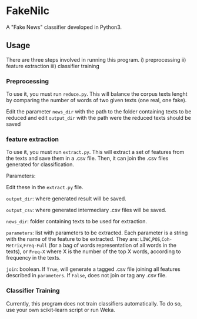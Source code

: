 # FakeNilc
A "Fake News" classifier developed in Python3.

## Usage

There are three steps involved in running this program.
i) preprocessing
ii) feature extraction
iii) classifier training

### Preprocessing
To use it, you must run `reduce.py`. This will balance the corpus texts lenght by comparing the number of words of two given texts (one real, one fake).

Edit the parameter `news_dir` with the path to the folder containing texts to be reduced and edit `output_dir` with the path were the reduced texts should be saved

### feature extraction
To use it, you must run `extract.py`. This will extract a set of features from the texts and save them in a .csv file. Then, it can join the .csv files generated for classification.


Parameters:

Edit these in the `extract.py` file.

`output_dir`: where generated result will be saved.

`output_csv`: where generated intermediary .csv files will be saved.

`news_dir`: folder containing texts to be used for extraction.

`parameters`: list with parameters to be extracted. Each parameter is a string with the name of the feature to be extracted. They are: `LIWC`,`POS`,`Coh-Metrix`,`Freq-Full` (for a bag of words representation of all words in the texts), or `Freq-X` where X is the number of the top X words, according to frequency in the texts.

`join`: boolean. If `True`, will generate a tagged .csv file joining all features described in `parameters`. If `False`, does not join or tag any .csv file.

### Classifier Training
Currently, this program does not train classifiers automatically. To do so, use your own scikit-learn script or run Weka.